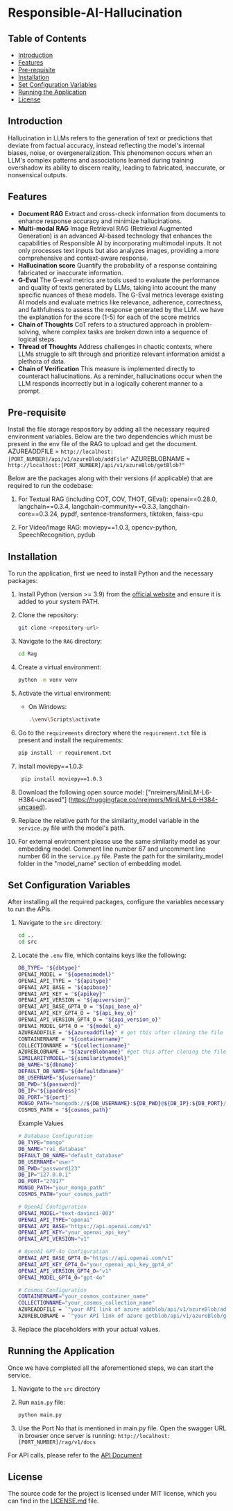 # Responsible-AI-Hallucination

## Table of Contents

- [Introduction](#introduction)
- [Features](#features)
- [Pre-requisite](#pre-requisite)
- [Installation](#installation)
- [Set Configuration Variables](#set-configuration-variables)
- [Running the Application](#running-the-application)
- [License](#license)


## Introduction

Hallucination in LLMs refers to the generation of text or predictions that deviate from factual accuracy, instead reflecting the model's internal biases, noise, or overgeneralization. This phenomenon occurs when an LLM's complex patterns and associations learned during training overshadow its ability to discern reality, leading to fabricated, inaccurate, or nonsensical outputs. 

## Features
- **Document RAG** 
    Extract and cross-check information from documents to enhance response accuracy and minimize hallucinations.
- **Multi-modal RAG** 
    Image Retrieval RAG (Retrieval Augmented Generation) is an advanced AI-based technology that enhances the capabilities of Responsible AI by incorporating multimodal inputs. It not only processes text inputs but also analyzes images, providing a more comprehensive and context-aware response.
- **Hallucination score**
    Quantify the probability of a response containing fabricated or inaccurate information.
- **G-Eval**
    The G-eval metrics are tools used to evaluate the performance and quality of texts generated by LLMs, taking into account the many specific nuances of these models. The G-Eval metrics leverage existing AI models and evaluate metrics like relevance, adherence, correctness, and faithfulness to assess the response generated by the LLM. we have the explanation for the score (1-5) for each of the score metrics
- **Chain of Thoughts**
    CoT refers to a structured approach in problem-solving, where complex tasks are broken down into a sequence of logical steps.
- **Thread of Thoughts**
    Address challenges in chaotic contexts, where LLMs struggle to sift through and prioritize relevant information amidst a plethora of data.
- **Chain of Verification**
    This measure is implemented directly to counteract hallucinations. As a reminder, hallucinations occur when the LLM responds incorrectly but in a logically coherent manner to a prompt.

## Pre-requisite 
Install the file storage respository by adding all the necessary required environment variables. Below are the two dependencies which  must be present in the env file of the RAG to upload and get the document.
    AZUREADDFILE = `http://localhost:[PORT_NUMBER]/api/v1/azureBlob/addFile"`
    AZUREBLOBNAME = `http://localhost:[PORT_NUMBER]/api/v1/azureBlob/getBlob?"`

Below are the packages along with their versions (if applicable) that are required to run the codebase:

1. For Textual RAG (including COT, COV, THOT, GEval): openai==0.28.0, langchain==0.3.4, langchain-community==0.3.3, langchain-core==0.3.24, pypdf, sentence-transformers, tiktoken, faiss-cpu

2. For Video/Image RAG: moviepy==1.0.3, opencv-python, SpeechRecognition, pydub

## Installation
To run the application, first we need to install Python and the necessary packages:

1. Install Python (version >= 3.9) from the [official website](https://www.python.org/downloads/) and ensure it is added to your system PATH.

2. Clone the repository:
    ```sh
    git clone <repository-url>
    ```

3. Navigate to the `RAG` directory:
    ```sh
    cd Rag
    ```

4. Create a virtual environment:
    ```sh
    python -m venv venv
    ```

5. Activate the virtual environment:
    - On Windows:
        ```sh
        .\venv\Scripts\activate
         ```

6. Go to the `requirements` directory where the `requirement.txt` file is present and install the requirements:
    ```sh
    pip install -r requirement.txt
    ```
7. Install moviepy==1.0.3:
   ```sh
    pip install moviepy==1.0.3
    ```

8. Download the following open source model: ["nreimers/MiniLM-L6-H384-uncased"] (https://huggingface.co/nreimers/MiniLM-L6-H384-uncased).

9. Replace the relative path for the similarity_model variable in the `service.py` file with the model's path.
    
10. For external environment please use the same similarity model as your embedding model. Comment line number 67 and uncomment line number 66 in the `service.py` file. Paste the path for the similarity_model folder in the "model_name" section of embedding model.

## Set Configuration Variables

After installing all the required packages, configure the variables necessary to run the APIs.

1. Navigate to the `src` directory:
    ```sh
    cd ..
    cd src
    ```

2. Locate the `.env` file, which contains keys like the following:

    ```sh
    DB_TYPE= "${dbtype}"
    OPENAI_MODEL = "${openaimodel}"
    OPENAI_API_TYPE = "${apitype}"
    OPENAI_API_BASE = "${apibase}"
    OPENAI_API_KEY = "${apikey}"
    OPENAI_API_VERSION = "${apiversion}"
    OPENAI_API_BASE_GPT4_O = "${api_base_o}"
    OPENAI_API_KEY_GPT4_O = "${api_key_o}"
    OPENAI_API_VERSION_GPT4_O = "${api_version_o}"  
    OPENAI_MODEL_GPT4_O = "${model_o}"
    AZUREADDFILE = "${azureaddfile}" # get this after cloning the file storage repo
    CONTAINERNAME = "${containername}"
    COLLECTIONNAME = "${collectionname}"
    AZUREBLOBNAME = "${azureBlobname}" #get this after cloning the file storage repo 
    SIMILARITYMODEL="${similaritymodel}"
    DB_NAME="${dbname}"
    DEFAULT_DB_NAME="${defaultdbname}"
    DB_USERNAME="${username}"
    DB_PWD="${password}"
    DB_IP="${ipaddress}"
    DB_PORT="${port}"
    MONGO_PATH="mongodb://${DB_USERNAME}:${DB_PWD}@${DB_IP}:${DB_PORT}/"
    COSMOS_PATH = "${cosmos_path}"
    ```
    Example Values
    ```sh
    # Database Configuration
    DB_TYPE="mongo"
    DB_NAME="rai_database"
    DEFAULT_DB_NAME="default_database"
    DB_USERNAME="user"
    DB_PWD="password123"
    DB_IP="127.0.0.1"
    DB_PORT="27017"
    MONGO_PATH="your_mongo_path"
    COSMOS_PATH="your_cosmos_path"

    # OpenAI Configuration
    OPENAI_MODEL="text-davinci-003"
    OPENAI_API_TYPE="openai"
    OPENAI_API_BASE="https://api.openai.com/v1"
    OPENAI_API_KEY="your_openai_api_key"
    OPENAI_API_VERSION="v1"

    # OpenAI GPT-4o Configuration
    OPENAI_API_BASE_GPT4_O="https://api.openai.com/v1"
    OPENAI_API_KEY_GPT4_O="your_openai_api_key_gpt4_o"
    OPENAI_API_VERSION_GPT4_O="v1"
    OPENAI_MODEL_GPT4_O="gpt-4o"

    # Cosmos Configuration
    CONTAINERNAME="your_cosmos_container_name"
    COLLECTIONNAME="your_cosmos_collection_name"
    AZUREADDFILE = `"your API link of azure addblob/api/v1/azureBlob/addFile"`
    AZUREBLOBNAME = `"your API link of azure getblob/api/v1/azureBlob/getBlob?"`
    
    ```
3. Replace the placeholders with your actual values.

## Running the Application

Once we have completed all the aforementioned steps, we can start the service.

1. Navigate to the `src` directory

2. Run `main.py` file:
    ```sh
    python main.py
    ```

3. Use the Port No that is mentioned in main.py file. Open the swagger URL in browser once server is running:  `http://localhost:[PORT_NUMBER]/rag/v1/docs`

For API calls, please refer to the [API Document](Rag/docs/RAG_endpoints_Instruction.pdf)

## License

The source code for the project is licensed under MIT license, which you can find in the [LICENSE.md](LICENSE.md) file.